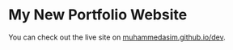 # My New Portfolio Website

You can check out the live site on [muhammedasim.github.io/dev](https://muhammedasim.github.io/dev).